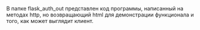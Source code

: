 В папке flask_auth_out представлен код программы, написанный на методах http, но возвращающий html для демонстрации функционала и того, как может выглядит клиент.
